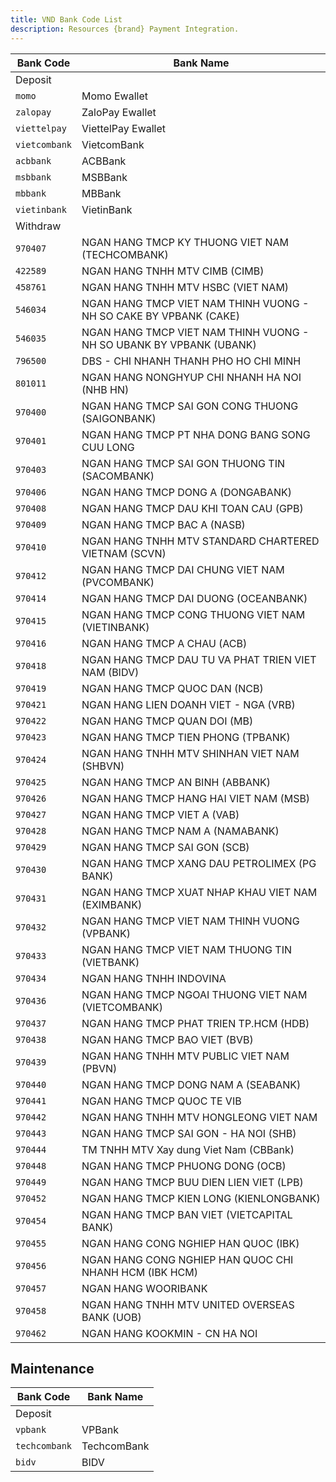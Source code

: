 ```yaml
---
title: VND Bank Code List
description: Resources {brand} Payment Integration. 
---
```


| Bank Code     | Bank Name                                                           |
| ------------- | ------------------------------------------------------------------- |
| Deposit       |
| `momo`        | Momo Ewallet                                                        |
| `zalopay`     | ZaloPay Ewallet                                                     |
| `viettelpay`  | ViettelPay Ewallet                                                  |
| `vietcombank` | VietcomBank                                                         |
| `acbbank`     | ACBBank                                                             |
| `msbbank`     | MSBBank                                                             |
| `mbbank`      | MBBank                                                              |
| `vietinbank`  | VietinBank                                                          |
| Withdraw      |
| `970407`      | NGAN HANG TMCP KY THUONG VIET NAM (TECHCOMBANK)                     |
| `422589`      | NGAN HANG TNHH MTV CIMB (CIMB)                                      |
| `458761`      | NGAN HANG TNHH MTV HSBC (VIET NAM)                                  |
| `546034`      | NGAN HANG TMCP VIET NAM THINH VUONG - NH SO CAKE BY VPBANK (CAKE)   |
| `546035`      | NGAN HANG TMCP VIET NAM THINH VUONG - NH SO UBANK BY VPBANK (UBANK) |
| `796500`      | DBS - CHI NHANH THANH PHO HO CHI MINH                               |
| `801011`      | NGAN HANG NONGHYUP CHI NHANH HA NOI (NHB HN)                        |
| `970400`      | NGAN HANG TMCP SAI GON CONG THUONG (SAIGONBANK)                     |
| `970401`      | NGAN HANG TMCP PT NHA DONG BANG SONG CUU LONG                       |
| `970403`      | NGAN HANG TMCP SAI GON THUONG TIN (SACOMBANK)                       |
| `970406`      | NGAN HANG TMCP DONG A (DONGABANK)                                   |
| `970408`      | NGAN HANG TMCP DAU KHI TOAN CAU (GPB)                               |
| `970409`      | NGAN HANG TMCP BAC A (NASB)                                         |
| `970410`      | NGAN HANG TNHH MTV STANDARD CHARTERED VIETNAM (SCVN)                |
| `970412`      | NGAN HANG TMCP DAI CHUNG VIET NAM (PVCOMBANK)                       |
| `970414`      | NGAN HANG TMCP DAI DUONG (OCEANBANK)                                |
| `970415`      | NGAN HANG TMCP CONG THUONG VIET NAM (VIETINBANK)                    |
| `970416`      | NGAN HANG TMCP A CHAU (ACB)                                         |
| `970418`      | NGAN HANG TMCP DAU TU VA PHAT TRIEN VIET NAM (BIDV)                 |
| `970419`      | NGAN HANG TMCP QUOC DAN (NCB)                                       |
| `970421`      | NGAN HANG LIEN DOANH VIET - NGA (VRB)                               |
| `970422`      | NGAN HANG TMCP QUAN DOI (MB)                                        |
| `970423`      | NGAN HANG TMCP TIEN PHONG (TPBANK)                                  |
| `970424`      | NGAN HANG TNHH MTV SHINHAN VIET NAM (SHBVN)                         |
| `970425`      | NGAN HANG TMCP AN BINH (ABBANK)                                     |
| `970426`      | NGAN HANG TMCP HANG HAI VIET NAM (MSB)                              |
| `970427`      | NGAN HANG TMCP VIET A (VAB)                                         |
| `970428`      | NGAN HANG TMCP NAM A (NAMABANK)                                     |
| `970429`      | NGAN HANG TMCP SAI GON (SCB)                                        |
| `970430`      | NGAN HANG TMCP XANG DAU PETROLIMEX (PG BANK)                        |
| `970431`      | NGAN HANG TMCP XUAT NHAP KHAU VIET NAM (EXIMBANK)                   |
| `970432`      | NGAN HANG TMCP VIET NAM THINH VUONG (VPBANK)                        |
| `970433`      | NGAN HANG TMCP VIET NAM THUONG TIN (VIETBANK)                       |
| `970434`      | NGAN HANG TNHH INDOVINA                                             |
| `970436`      | NGAN HANG TMCP NGOAI THUONG VIET NAM (VIETCOMBANK)                  |
| `970437`      | NGAN HANG TMCP PHAT TRIEN TP.HCM (HDB)                              |
| `970438`      | NGAN HANG TMCP BAO VIET (BVB)                                       |
| `970439`      | NGAN HANG TNHH MTV PUBLIC VIET NAM (PBVN)                           |
| `970440`      | NGAN HANG TMCP DONG NAM A (SEABANK)                                 |
| `970441`      | NGAN HANG TMCP QUOC TE VIB                                          |
| `970442`      | NGAN HANG TNHH MTV HONGLEONG VIET NAM                               |
| `970443`      | NGAN HANG TMCP SAI GON - HA NOI (SHB)                               |
| `970444`      | TM TNHH MTV Xay dung Viet Nam (CBBank)                              |
| `970448`      | NGAN HANG TMCP PHUONG DONG (OCB)                                    |
| `970449`      | NGAN HANG TMCP BUU DIEN LIEN VIET (LPB)                             |
| `970452`      | NGAN HANG TMCP KIEN LONG (KIENLONGBANK)                             |
| `970454`      | NGAN HANG TMCP BAN VIET (VIETCAPITAL BANK)                          |
| `970455`      | NGAN HANG CONG NGHIEP HAN QUOC (IBK)                                |
| `970456`      | NGAN HANG CONG NGHIEP HAN QUOC CHI NHANH HCM (IBK HCM)              |
| `970457`      | NGAN HANG WOORIBANK                                                 |
| `970458`      | NGAN HANG TNHH MTV UNITED OVERSEAS BANK (UOB)                       |
| `970462`      | NGAN HANG KOOKMIN - CN HA NOI                                       |

## Maintenance

| Bank Code     | Bank Name   |
| ------------- | ----------- |
| Deposit       |
| `vpbank`      | VPBank      |
| `techcombank` | TechcomBank |
| `bidv`        | BIDV        |
